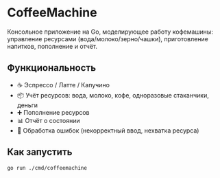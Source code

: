 # CoffeeMachine

Консольное приложение на Go, моделирующее работу кофемашины: управление ресурсами (вода/молоко/зерно/чашки), приготовление напитков, пополнение и отчёт.

## Функциональность
- ☕ Эспрессо / Латте / Капучино
- 📦 Учёт ресурсов: вода, молоко, кофе, одноразовые стаканчики, деньги
- ➕ Пополнение ресурсов
- 📊 Отчёт о состоянии
- 🛑 Обработка ошибок (некорректный ввод, нехватка ресурса)

## Как запустить
```bash
go run ./cmd/coffeemachine
